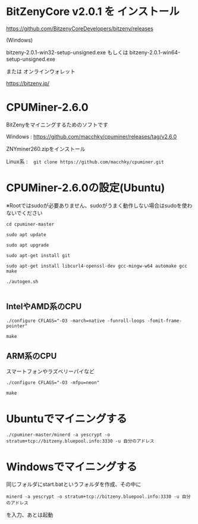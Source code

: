 # BitZenyCore v2.0.1 を インストール

https://github.com/BitzenyCoreDevelopers/bitzeny/releases

(Windows)

bitzeny-2.0.1-win32-setup-unsigned.exe もしくは bitzeny-2.0.1-win64-setup-unsigned.exe

または オンラインウォレット

https://bitzeny.jp/



# CPUMiner-2.6.0

BitZenyをマイニングするためのソフトです

Windows : https://github.com/macchky/cpuminer/releases/tag/v2.6.0

ZNYminer260.zipをインストール

Linux系 : 
```　git clone https://github.com/macchky/cpuminer.git　```



# CPUMiner-2.6.0の設定(Ubuntu)

※Rootではsudoが必要ありません、sudoがうまく動作しない場合はsudoを使わないでください
```
cd cpuminer-master

sudo apt update
 
sudo apt upgrade

sudo apt-get install git

sudo apt-get install libcurl4-openssl-dev gcc-mingw-w64 automake gcc make

./autogen.sh
 
```

## IntelやAMD系のCPU


```
./configure CFLAGS="-O3 -march=native -funroll-loops -fomit-frame-pointer"
 
make
```


## ARM系のCPU

スマートフォンやラズベリーパイなど

```
./configure CFLAGS="-O3 -mfpu=neon"
 
make
```



# Ubuntuでマイニングする
```
./cpuminer-master/minerd -a yescrypt -o stratum+tcp://bitzeny.bluepool.info:3330 -u 自分のアドレス
```

# Windowsでマイニングする

同じフォルダにstart.batというフォルダを作成、その中に

```
minerd -a yescrypt -o stratum+tcp://bitzeny.bluepool.info:3330 -u 自分のアドレス
```

を入力、あとは起動



